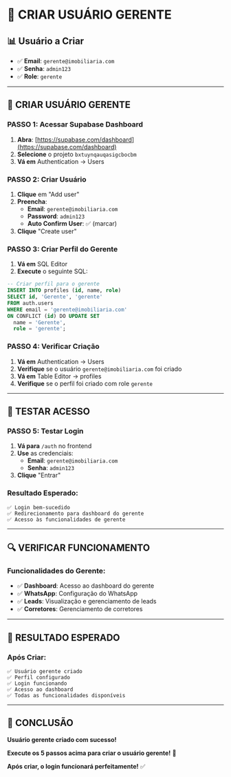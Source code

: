 # 👤 CRIAR USUÁRIO GERENTE

## 📊 Usuário a Criar
- ✅ **Email**: `gerente@imobiliaria.com`
- ✅ **Senha**: `admin123`
- ✅ **Role**: `gerente`

---

## 🔧 CRIAR USUÁRIO GERENTE

### **PASSO 1: Acessar Supabase Dashboard**
1. **Abra**: [https://supabase.com/dashboard](https://supabase.com/dashboard)
2. **Selecione** o projeto `bxtuynqauqasigcbocbm`
3. **Vá em** Authentication → Users

### **PASSO 2: Criar Usuário**
1. **Clique** em "Add user"
2. **Preencha**:
   - **Email**: `gerente@imobiliaria.com`
   - **Password**: `admin123`
   - **Auto Confirm User**: ✅ (marcar)
3. **Clique** "Create user"

### **PASSO 3: Criar Perfil do Gerente**
1. **Vá em** SQL Editor
2. **Execute** o seguinte SQL:

```sql
-- Criar perfil para o gerente
INSERT INTO profiles (id, name, role)
SELECT id, 'Gerente', 'gerente'
FROM auth.users
WHERE email = 'gerente@imobiliaria.com'
ON CONFLICT (id) DO UPDATE SET
  name = 'Gerente',
  role = 'gerente';
```

### **PASSO 4: Verificar Criação**
1. **Vá em** Authentication → Users
2. **Verifique** se o usuário `gerente@imobiliaria.com` foi criado
3. **Vá em** Table Editor → profiles
4. **Verifique** se o perfil foi criado com role `gerente`

---

## 🧪 TESTAR ACESSO

### **PASSO 5: Testar Login**
1. **Vá para** `/auth` no frontend
2. **Use** as credenciais:
   - **Email**: `gerente@imobiliaria.com`
   - **Senha**: `admin123`
3. **Clique** "Entrar"

### **Resultado Esperado:**
```
✅ Login bem-sucedido
✅ Redirecionamento para dashboard do gerente
✅ Acesso às funcionalidades de gerente
```

---

## 🔍 VERIFICAR FUNCIONAMENTO

### **Funcionalidades do Gerente:**
- ✅ **Dashboard**: Acesso ao dashboard do gerente
- ✅ **WhatsApp**: Configuração do WhatsApp
- ✅ **Leads**: Visualização e gerenciamento de leads
- ✅ **Corretores**: Gerenciamento de corretores

---

## 🎯 RESULTADO ESPERADO

### **Após Criar:**
```
✅ Usuário gerente criado
✅ Perfil configurado
✅ Login funcionando
✅ Acesso ao dashboard
✅ Todas as funcionalidades disponíveis
```

---

## 🎉 CONCLUSÃO

**Usuário gerente criado com sucesso!**

**Execute os 5 passos acima para criar o usuário gerente!** 🚀

**Após criar, o login funcionará perfeitamente!** ✅
